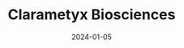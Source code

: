 ---  
layout: startup_page  
title: "Clarametyx Biosciences"  
id: "clarametyx.com"  
permalink: "/clarametyxbiosciencesclarametyx.com01052024/"  
website: "https://clarametyx.com/"  
funding_round: "Series A"  
funding_amount: "$33M"  
investors: "Ohio Innovation Fund, Nationwide Children’s Hospital, Rev1 Ventures, JobsOhio Growth Capital, C Bio Investors, 1776 Fund"  
about: "Clarametyx Biosciences develops targeted, immune-enabling biologic therapies to counter persistent infections associated with biofilms. Their lead therapeutic candidate, CMTX-101, aims to combat infection by targeting and removing universal structural elements within the bacterial biofilm, making bacteria vulnerable to immune or antibiotic intervention. The company is evaluating its technology in therapeutic and preventive settings to address antibiotic resistance."  
markets: "Biotechnology, Healthtech, Infectious Disease, Health Care, Medical, Pharmaceutical"  
hq: "Columbus, Ohio, United States"  
founded_year: "2020"  
linkedin: "https://www.linkedin.com/company/clarametyx-biosciences/"  
twitter: ""  
instagram: ""  
facebook: ""  
crunchbase: "https://www.crunchbase.com/organization/clarametyx-biosciences"  
pitchbook: "https://pitchbook.com/profiles/company/437084-74"  

date_display: "05-Jan-2024"  
date: "2024-01-05"

# SEO Optimization  
meta_title: "Clarametyx Biosciences - Series A Funding ($33M)"  
meta_description: "Clarametyx Biosciences, Clarametyx Biosciences develops targeted, immune-enabling biologic therapies to counter persistent infections associated with biofilms. Their lead the..."  
meta_keywords: "Clarametyx Biosciences, Biotechnology, Healthtech, Infectious Disease, Health Care, Medical, Pharmaceutical, Series A funding"  
canonical_url: "https://startup.projectstartups.com/clarametyxbiosciencesclarametyx.com01052024/"  
---